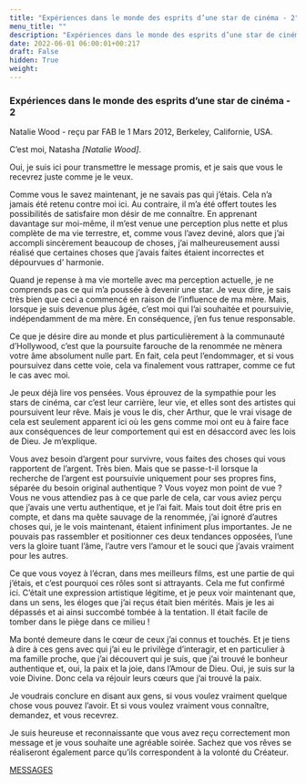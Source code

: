 ```yaml
---
title: "Expériences dans le monde des esprits d’une star de cinéma - 2"
menu_title: ""
description: "Expériences dans le monde des esprits d’une star de cinéma - 2"
date: 2022-06-01 06:00:01+00:217
draft: False
hidden: True
weight:
---
```

### Expériences dans le monde des esprits d’une star de cinéma - 2

Natalie Wood - reçu par FAB le 1 Mars 2012, Berkeley, Californie, USA.

C’est moi, Natasha *[Natalie Wood]*.

Oui, je suis ici pour transmettre le message promis, et je sais que vous le recevrez juste comme je le veux.

Comme vous le savez maintenant, je ne savais pas qui j’étais. Cela n’a jamais été retenu contre moi ici. Au contraire, il m’a été offert toutes les possibilités de satisfaire mon désir de me connaître. En apprenant davantage sur moi-même, il m’est venue une perception plus nette et plus complète de ma vie terrestre, et, comme vous l’avez deviné, alors que j’ai accompli sincèrement beaucoup de choses, j’ai malheureusement aussi réalisé que certaines choses que j’avais faites étaient incorrectes et dépourvues d’ harmonie.

Quand je repense à ma vie mortelle avec ma perception actuelle, je ne comprends pas ce qui m’a poussée à devenir une star. Je veux dire, je sais très bien que ceci a commencé en raison de l’influence de ma mère. Mais, lorsque je suis devenue plus âgée, c’est moi qui l’ai souhaitée et poursuivie, indépendamment de ma mère. En conséquence, j’en fus tenue responsable.

Ce que je désire dire au monde et plus particulièrement à la communauté d’Hollywood, c’est que la poursuite farouche de la renommée ne mènera votre âme absolument nulle part. En fait, cela peut l’endommager, et si vous poursuivez dans cette voie, cela va finalement vous rattraper, comme ce fut le cas avec moi.

Je peux déjà lire vos pensées. Vous éprouvez de la sympathie pour les stars de cinéma, car c’est leur carrière, leur vie, et elles sont des artistes qui poursuivent leur rêve. Mais je vous le dis, cher Arthur, que le vrai visage de cela est seulement apparent ici où les gens comme moi ont eu à faire face aux conséquences de leur comportement qui est en désaccord avec les lois de Dieu. Je m’explique.

Vous avez besoin d’argent pour survivre, vous faites des choses qui vous rapportent de l’argent. Très bien. Mais que se passe-t-il lorsque la recherche de l’argent est poursuivie uniquement pour ses propres fins, séparée du besoin original authentique ? Vous voyez mon point de vue ? Vous ne vous attendiez pas à ce que parle de cela, car vous aviez perçu que j’avais une vertu authentique, et je l’ai fait. Mais tout doit être pris en compte, et dans ma quête sauvage de la renommée, j’ai ignoré d’autres choses qui, je le vois maintenant, étaient infiniment plus importantes. Je ne pouvais pas rassembler et positionner ces deux tendances opposées, l’une vers la gloire tuant l’âme, l’autre vers l’amour et le souci que j’avais vraiment pour les autres.

Ce que vous voyez à l’écran, dans mes meilleurs films, est une partie de qui j’étais, et c’est pourquoi ces rôles sont si attrayants. Cela me fut confirmé ici. C’était une expression artistique légitime, et je peux voir maintenant que, dans un sens, les éloges que j’ai reçus était bien mérités. Mais je les ai dépassés et ai ainsi succombé tombée à la tentation. Il était facile de tomber dans le piège dans ce milieu !

Ma bonté demeure dans le cœur de ceux j’ai connus et touchés. Et je tiens à dire à ces gens avec qui j’ai eu le privilège d’interagir, et en particulier à ma famille proche, que j’ai découvert qui je suis, que j’ai trouvé le bonheur authentique et, oui, la paix et la joie, dans l’Amour de Dieu. Oui, je suis sur la voie Divine. Donc cela va réjouir leurs cœurs que j’ai trouvé la paix.

Je voudrais conclure en disant aux gens, si vous voulez vraiment quelque chose vous pouvez l’avoir. Et si vous voulez vraiment vous connaître, demandez, et vous recevrez.

Je suis heureuse et reconnaissante que vous avez reçu correctement mon message et je vous souhaite une agréable soirée. Sachez que vos rêves se réaliseront également parce qu’ils correspondent à la volonté du Créateur.

[MESSAGES](fr-contemporary-messages/fr-contemporary-messages-by-date-order/fr-contemporary-messages-2012/)
